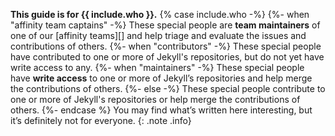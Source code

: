 **This guide is for {{ include.who }}.**
{% case include.who -%}
  {%- when "affinity team captains" -%}
These special people are **team maintainers** of one of our [affinity teams][] and help triage and evaluate the issues
and contributions of others.
  {%- when "contributors" -%}
These special people have contributed to one or more of Jekyll's repositories, but do not yet have write access to any.
  {%- when "maintainers" -%}
These special people have **write access** to one or more of Jekyll’s repositories and help merge the contributions of
others.
  {%- else -%}
These special people contribute to one or more of Jekyll's repositories or help merge the contributions of others.
{%- endcase %}
You may find what’s written here interesting, but it’s definitely not for everyone.
{: .note .info}
